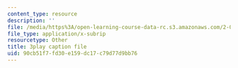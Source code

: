 ```yaml
---
content_type: resource
description: ''
file: /media/https%3A/open-learning-course-data-rc.s3.amazonaws.com/2-003sc-engineering-dynamics-fall-2011/90cb51f7fd30e159dc17c79d77d9bb76_jROTMB142T0.srt
file_type: application/x-subrip
resourcetype: Other
title: 3play caption file
uid: 90cb51f7-fd30-e159-dc17-c79d77d9bb76
---
```

